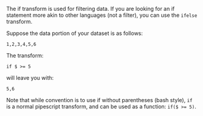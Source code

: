 The if transform is used for filtering data. If you are looking for an if statement more akin to other languages (not a filter), you can use the `ifelse` transform.

Suppose the data portion of your dataset is as follows:
```
1,2,3,4,5,6
```
The transform:
```
if $ >= 5
```
will leave you with:
```
5,6
```

Note that while convention is to use if without parentheses (bash style), `if` is a normal pipescript transform, and can be used as a function: `if($ >= 5)`.
